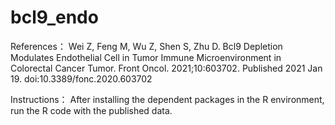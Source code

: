 # bcl9_endo


References：
Wei Z, Feng M, Wu Z, Shen S, Zhu D. Bcl9 Depletion Modulates Endothelial Cell in Tumor Immune Microenvironment in Colorectal Cancer Tumor. Front Oncol. 2021;10:603702. Published 2021 Jan 19. doi:10.3389/fonc.2020.603702

Instructions：
After installing the dependent packages in the R environment, run the R code with the published data.

